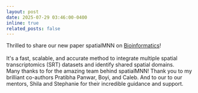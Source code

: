 ```yaml
---
layout: post
date: 2025-07-29 03:46:00-0400
inline: true
related_posts: false
---
```


Thrilled to share our new paper spatialMNN on <a href="https://doi.org/10.1093/bioinformatics/btaf403">Bioinformatics</a>!  
<br>
It's a fast, scalable, and accurate method to integrate multiple spatial transcriptomics (SRT) datasets and identify shared spatial domains.
<br>
Many thanks to for the amazing team behind spatialMNN! Thank you to my brilliant co-authors Pratibha Panwar, Boyi, and Caleb. And to our to our mentors, Shila and Stephanie for their incredible guidance and support.
